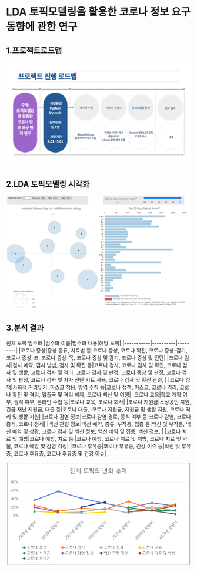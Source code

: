 # LDA 토픽모델링을 활용한 코로나 정보 요구 동향에 관한 연구
1.프로젝트로드맵
-------------
![로드맵](/Topicmodeling.png)

2.LDA 토픽모델링 시각화
-------------
![시각화](/LDAvis.PNG)

3.분석 결과
-------------
전체 토픽 범주화
|범주화 이름|범주화 내용|해당 토픽|
|-----------|----------|---------|
|코로나 증상|증상 종류, 치료법 등|코로나 증상, 코로나 확진, 코로나 증상-감기, 코로나 증상-코, 코로나 증상-목, 코로나 증상 및 감기, 코로나 증상 및 진단|
|코로나 검사|검사 예약, 검사 방법, 검사 및 확진 등|코로나 검사, 코로나 검사 및 확진, 코로나 검사 및 생활, 코로나 검사 및 격리, 코로나 검사 및 판정, 코로나 증상 및 판정, 코로나 검사 및 판정, 코로나 검사 및 자가 진단 키트 사용, 코로나 검사 및 확진 관련, |
|코로나 정책|사회적 거리두기, 마스크 착용, 방역 수칙 등|코로나 정책, 마스크, 코로나 격리, 코로나 확진 및 격리, 입출국 및 격리 해제, 코로나 백신 및 여행|
|코로나 교육|학교 개학 여부, 출석 여부, 온라인 수업 등|코로나 교육, 코로나 회사|
|코로나 지원금|소상공인 지원, 긴급 재난 지원금, 대출 등|코로나 대출, .코로나 지원금, 지원금 및 생활 지원, 코로나 격리 및 생활 지원|
|코로나 감염 정보|코로나 감염 경로, 종식 여부 등|코로나 감염, 코로나 종식, 코로나 정세|
|백신 관련 정보|백신 예약, 종류, 부작용, 접종 등|백신 및 부작용, 백신 예약 및 상황, 코로나 검사 및 백신 정보, 백신 예약 및 접종, 백신 정보, |
|코로나 치료 및 예방|코로나 예방, 치료 등 |코로나 예방, 코로나 치료 및 처방, 코로나 치료 및 약물, 코로나 예방 및 감염 걱정|
|코로나 후유증|코로나 후유증, 건강 이슈 등|확진 및 후유증, 코로나 후유증, 코로나 후유증 및 건강 이슈|

![결과](/Topic.PNG)
